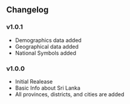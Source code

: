## Changelog

### v1.0.1

- Demographics data added
- Geographical data added
- National Symbols added

### v1.0.0

- Initial Realease
- Basic Info about Sri Lanka
- All provinces, districts, and cities are added